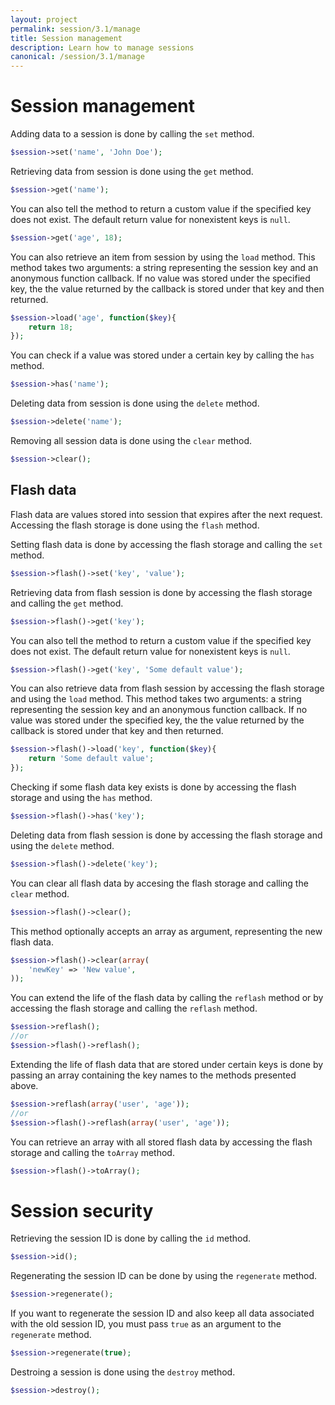 ```yaml
---
layout: project
permalink: session/3.1/manage
title: Session management
description: Learn how to manage sessions
canonical: /session/3.1/manage
---
```

# Session management

Adding data to a session is done by calling the `set` method.

```php
$session->set('name', 'John Doe');
```

Retrieving data from session is done using the `get` method.

```php
$session->get('name');
```

You can also tell the method to return a custom value if the specified key does not exist. 
The default return value for nonexistent keys is `null`.

```php
$session->get('age', 18);
```

You can also retrieve an item from session by using the `load` method. 
This method takes two arguments: a string representing the session key and an anonymous function callback. 
If no value was stored under the specified key, the the value returned by the callback is stored under that key and then returned.

```php
$session->load('age', function($key){
    return 18;
});
```

You can check if a value was stored under a certain key by calling the `has` method.

```php
$session->has('name');
```

Deleting data from session is done using the `delete` method.

```php
$session->delete('name');
```

Removing all session data is done using the `clear` method.

```php
$session->clear();
```

## Flash data

Flash data are values stored into session that expires after the next request. 
Accessing the flash storage is done using the `flash` method.

Setting flash data is done by accessing the flash storage and calling the `set` method.

```php
$session->flash()->set('key', 'value');
```

Retrieving data from flash session is done by accessing the flash storage and calling the `get` method.

```php
$session->flash()->get('key');
```

You can also tell the method to return a custom value if the specified key does not exist. 
The default return value for nonexistent keys is `null`.

```php
$session->flash()->get('key', 'Some default value');
```

You can also retrieve data from flash session by accessing the flash storage and using the `load` method. 
This method takes two arguments: a string representing the session key and an anonymous function callback. 
If no value was stored under the specified key, the the value returned by the callback is stored under 
that key and then returned.

```php
$session->flash()->load('key', function($key){
    return 'Some default value';
});
```

Checking if some flash data key exists is done by accessing the flash storage and using the `has` method.

```php
$session->flash()->has('key');
```

Deleting data from flash session is done by accessing the flash storage and using the `delete` method.

```php
$session->flash()->delete('key');
```

You can clear all flash data by accesing the flash storage and calling the `clear` method.

```php
$session->flash()->clear();
```

This method optionally accepts an array as argument, representing the new flash data.

```php
$session->flash()->clear(array(
    'newKey' => 'New value',
));
```

You can extend the life of the flash data by calling the `reflash` method or by accessing the flash storage 
and calling the `reflash` method.

```php
$session->reflash();
//or
$session->flash()->reflash();
```

Extending the life of flash data that are stored under certain keys is done by passing an array containing the key 
names to the methods presented above.

```php
$session->reflash(array('user', 'age'));
//or
$session->flash()->reflash(array('user', 'age'));
```

You can retrieve an array with all stored flash data by accessing the flash storage and calling the `toArray` method.

```php
$session->flash()->toArray();
```

# Session security

Retrieving the session ID is done by calling the `id` method.

```php
$session->id();
```

Regenerating the session ID can be done by using the `regenerate` method.

```php
$session->regenerate();
```

If you want to regenerate the session ID and also keep all data associated with the old session ID, 
you must pass `true` as an argument to the `regenerate` method.

```php
$session->regenerate(true);
```

Destroing a session is done using the `destroy` method.

```php
$session->destroy();
```
